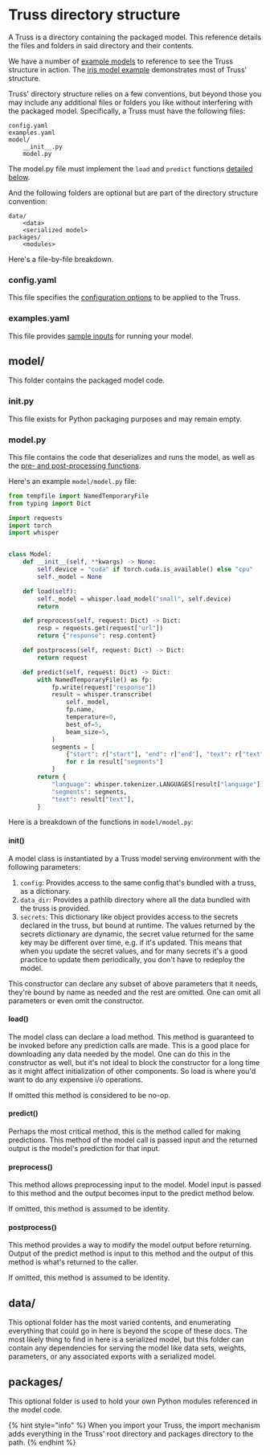 # Truss directory structure

A Truss is a directory containing the packaged model. This reference details the files and folders in said directory and their contents.

We have a number of [example models](https://github.com/basetenlabs/truss/tree/main/examples) to reference to see the Truss structure in action. The [iris model example](https://github.com/basetenlabs/truss/tree/main/examples/iris) demonstrates most of Truss' structure.

Truss' directory structure relies on a few conventions, but beyond those you may include any additional files or folders you like without interfering with the packaged model. Specifically, a Truss must have the following files:

```
config.yaml
examples.yaml
model/
    __init__.py
    model.py
```

The model.py file must implement the `load` and `predict` functions [detailed below](#modelpy).

And the following folders are optional but are part of the directory structure convention:

```
data/
    <data>
    <serialized model>
packages/
    <modules>
```

Here's a file-by-file breakdown.

### config.yaml

This file specifies the [configuration options](../develop/configuration.md) to be applied to the Truss.

### examples.yaml

This file provides [sample inputs](../develop/examples.md) for running your model.

## model/

This folder contains the packaged model code.

### __init__.py

This file exists for Python packaging purposes and may remain empty.

### model.py

This file contains the code that deserializes and runs the model, as well as the [pre- and post-processing functions](../develop/processing.md).

Here's an example `model/model.py` file:

```python
from tempfile import NamedTemporaryFile
from typing import Dict

import requests
import torch
import whisper


class Model:
    def __init__(self, **kwargs) -> None:
        self.device = "cuda" if torch.cuda.is_available() else "cpu"
        self._model = None

    def load(self):
        self._model = whisper.load_model("small", self.device)
        return

    def preprocess(self, request: Dict) -> Dict:
        resp = requests.get(request["url"])
        return {"response": resp.content}

    def postprocess(self, request: Dict) -> Dict:
        return request

    def predict(self, request: Dict) -> Dict:
        with NamedTemporaryFile() as fp:
            fp.write(request["response"])
            result = whisper.transcribe(
                self._model,
                fp.name,
                temperature=0,
                best_of=5,
                beam_size=5,
            )
            segments = [
                {"start": r["start"], "end": r["end"], "text": r["text"]}
                for r in result["segments"]
            ]
        return {
            "language": whisper.tokenizer.LANGUAGES[result["language"]],
            "segments": segments,
            "text": result["text"],
        }
```

Here is a breakdown of the functions in `model/model.py`:

#### __init__()

A model class is instantiated by a Truss model serving environment with the following parameters:

1. `config`: Provides access to the same config that's bundled with a truss, as a dictionary.
2. `data_dir`: Provides a pathlib directory where all the data bundled with the truss is provided.
3. `secrets`: This dictionary like object provides access to the secrets declared in the truss, but bound at runtime. The values returned by the secrets dictionary are dynamic, the secret value returned for the same key may be different over time, e.g. if it's updated. This means that when you update the secret values, and for many secrets it's a good practice to update them periodically, you don't have to redeploy the model.

This constructor can declare any subset of above parameters that it needs, they're bound by name as needed and the rest are omitted. One can omit all parameters or even omit the constructor.

#### load()

The model class can declare a load method. This method is guaranteed to be
invoked before any prediction calls are made. This is a good place for
downloading any data needed by the model. One can do this in the constructor as
well, but it's not ideal to block the constructor for a long time as it might
affect initialization of other components. So load is where you'd want to do any
expensive i/o operations.

If omitted this method is considered to be no-op.

#### predict()

Perhaps the most critical method, this is the method called for making
predictions. This method of the model call is passed input and the returned
output is the model's prediction for that input.
#### preprocess()

This method allows preprocessing input to the model. Model input is passed to
this method and the output becomes input to the predict method below.

If omitted, this method is assumed to be identity.

#### postprocess()

This method provides a way to modify the model output before returning. Output of the predict method is input to this method and the output of this method is what's returned to the caller.

If omitted, this method is assumed to be identity.

## data/

This optional folder has the most varied contents, and enumerating everything that could go in here is beyond the scope of these docs. The most likely thing to find in here is a serialized model, but this folder can contain any dependencies for serving the model like data sets, weights, parameters, or any associated exports with a serialized model.

## packages/

This optional folder is used to hold your own Python modules referenced in the model code.

{% hint style="info" %}
When you import your Truss, the import mechanism adds everything in the Truss' root directory and packages directory to the path.
{% endhint %}
